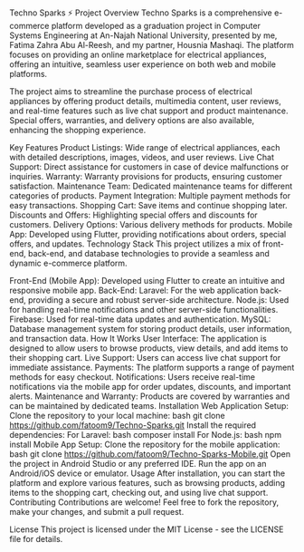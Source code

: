 Techno Sparks ⚡️
Project Overview
Techno Sparks is a comprehensive e-commerce platform developed as a graduation project in Computer Systems Engineering at An-Najah National University, presented by me, Fatima Zahra Abu Al-Reesh, and my partner, Housnia Mashaqi. The platform focuses on providing an online marketplace for electrical appliances, offering an intuitive, seamless user experience on both web and mobile platforms.

The project aims to streamline the purchase process of electrical appliances by offering product details, multimedia content, user reviews, and real-time features such as live chat support and product maintenance. Special offers, warranties, and delivery options are also available, enhancing the shopping experience.

Key Features
Product Listings: Wide range of electrical appliances, each with detailed descriptions, images, videos, and user reviews.
Live Chat Support: Direct assistance for customers in case of device malfunctions or inquiries.
Warranty: Warranty provisions for products, ensuring customer satisfaction.
Maintenance Team: Dedicated maintenance teams for different categories of products.
Payment Integration: Multiple payment methods for easy transactions.
Shopping Cart: Save items and continue shopping later.
Discounts and Offers: Highlighting special offers and discounts for customers.
Delivery Options: Various delivery methods for products.
Mobile App: Developed using Flutter, providing notifications about orders, special offers, and updates.
Technology Stack
This project utilizes a mix of front-end, back-end, and database technologies to provide a seamless and dynamic e-commerce platform.

Front-End (Mobile App): Developed using Flutter to create an intuitive and responsive mobile app.
Back-End:
Laravel: For the web application back-end, providing a secure and robust server-side architecture.
Node.js: Used for handling real-time notifications and other server-side functionalities.
Firebase: Used for real-time data updates and authentication.
MySQL: Database management system for storing product details, user information, and transaction data.
How It Works
User Interface: The application is designed to allow users to browse products, view details, and add items to their shopping cart.
Live Support: Users can access live chat support for immediate assistance.
Payments: The platform supports a range of payment methods for easy checkout.
Notifications: Users receive real-time notifications via the mobile app for order updates, discounts, and important alerts.
Maintenance and Warranty: Products are covered by warranties and can be maintained by dedicated teams.
Installation
Web Application Setup:
Clone the repository to your local machine:
bash
git clone https://github.com/fatoom9/Techno-Sparks.git
Install the required dependencies:
For Laravel:
bash
composer install
For Node.js:
bash
npm install
Mobile App Setup:
Clone the repository for the mobile application:
bash
git clone https://github.com/fatoom9/Techno-Sparks-Mobile.git
Open the project in Android Studio or any preferred IDE.
Run the app on an Android/iOS device or emulator.
Usage
After installation, you can start the platform and explore various features, such as browsing products, adding items to the shopping cart, checking out, and using live chat support.
Contributing
Contributions are welcome! Feel free to fork the repository, make your changes, and submit a pull request.

License
This project is licensed under the MIT License - see the LICENSE file for details.

